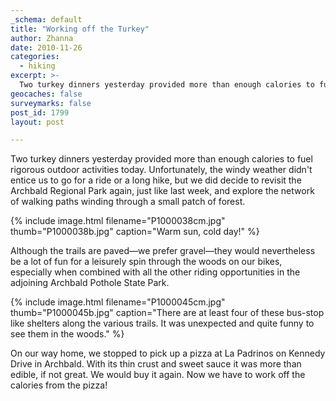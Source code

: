 ```yaml
---
_schema: default
title: "Working off the Turkey"
author: Zhanna
date: 2010-11-26
categories:
  - hiking
excerpt: >- 
  Two turkey dinners yesterday provided more than enough calories to fuel rigorous outdoor activities today.  
geocaches: false
surveymarks: false
post_id: 1799
layout: post

---
```


Two turkey dinners yesterday provided more than enough calories to fuel rigorous outdoor activities today.  Unfortunately, the windy weather didn't entice us to go for a ride or a long hike, but we did decide to revisit the Archbald Regional Park again, just like last week, and explore the network of walking paths winding through a small patch of forest.

{% include image.html filename="P1000038cm.jpg" thumb="P1000038b.jpg" caption="Warm sun, cold day!" %}

Although the trails are paved—we prefer gravel—they would nevertheless be a lot of fun for a leisurely spin through the woods on our bikes, especially when combined with all the other riding opportunities in the adjoining Archbald Pothole State Park.

{% include image.html filename="P1000045cm.jpg" thumb="P1000045b.jpg" caption="There are at least four of these bus-stop like shelters along the various trails.  It was unexpected and quite funny to see them in the woods." %}

On our way home, we stopped to pick up a pizza at La Padrinos on Kennedy Drive in Archbald.  With its thin crust and sweet sauce it was more than edible, if not great.  We would buy it again.  Now we have to work off the calories from the pizza!
